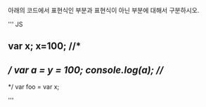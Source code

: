 아래의 코드에서 표현식인 부분과 표현식이 아닌 부분에 대해서 구분하시오.

''' JS

var x;
x=100;
//*
-----------------------------
*/
var a = y = 100;
console.log(a);
//*
-----------------------------
*/
var foo = var x;

'''
